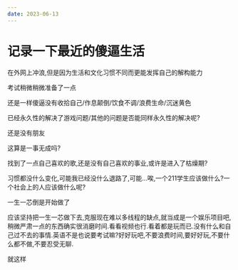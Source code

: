 ```yaml
---
date: 2023-06-13
---
```


# 记录一下最近的傻逼生活

在外网上冲浪,但是因为生活和文化习惯不同而更能发挥自己的解构能力

考试稍微稍微准备了一点

还是一样傻逼没有收拾自己/作息颠倒/饮食不调/浪费生命/沉迷黄色

已经永久性的解决了游戏问题/其他的问题是否能同样永久性的解决呢?

还是没有朋友

这算是一事无成吗?

找到了一点自己喜欢的歌,还是没有自己喜欢的事业,或许是进入了枯燥期?

习惯都没什么变化,可能我已经没什么退路了,可能...唉,一个211学生应该做什么?一个社会上的人应该做什么呢?

一生一芯倒是开始做了

应该坚持把一生一芯做下去,克服现在难以多线程的缺点,就当成是一个娱乐项目吧,稍微严肃一点的东西确实很消磨时间.看看视频也行.看着都是玩而已.没有什么和自己过不去的事情.英语不是也说要考试嘛?好好玩吧,不要浪费时间,要好好玩,不要什么都不做,不要忍受无聊.

就这样
